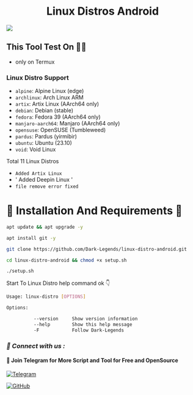 <h1 align="center">Linux Distros Android</h1>

<img src="Screenshot_2023_1004_.png"/>


<h2>This Tool Test On 👨‍💻</h2>

- only on Termux

<h3>Linux Distro Support</h3>

* `alpine`: Alpine Linux (edge)
* `archlinux`: Arch Linux ARM
* `artix`: Artix Linux (AArch64 only)
* `debian`: Debian (stable)
* `fedora`: Fedora 39 (AArch64 only)
* `manjaro-aarch64`: Manjaro (AArch64 only)
* `opensuse`: OpenSUSE (Tumbleweed)
* `pardus`: Pardus (yirmibir)
* `ubuntu`: Ubuntu (23.10)
* `void`: Void Linux

<p>Total 11 Linux Distros</p>

- ` Added Artix Linux `
- ' Added Deepin Linux  '
- ` file remove error fixed `

<h1>🔰 Installation And Requirements 🔰</h1>


```bash
apt update && apt upgrade -y
```

```bash
apt install git -y
```


```bash
git clone https://github.com/Dark-Legends/linux-distro-android.git
```


```bash
cd linux-distro-android && chmod +x setup.sh
```


```bash
./setup.sh
```
<p>Start To Linux Distro help command ok 👇</p>

```bash
Usage: linux-distro [OPTIONS]

Options:

          --version     Show version information
          --help        Show this help message
          -F            Follow Dark-Legends
```

<h3><b><i>📡 Connect with us :</i></b></h3>


<h4>📢 Join Telegram for More Script and Tool for Free and OpenSource </h4>

[![Telegram](https://img.shields.io/badge/Telegram-Channel-blue?style=flat-square&logo=telegram)](https://t.me/CyberDarkLegends)

[![GitHub](https://img.shields.io/badge/GitHub-Profile-black?style=flat-square&logo=github)](https://github.com/Dark-Legends)
